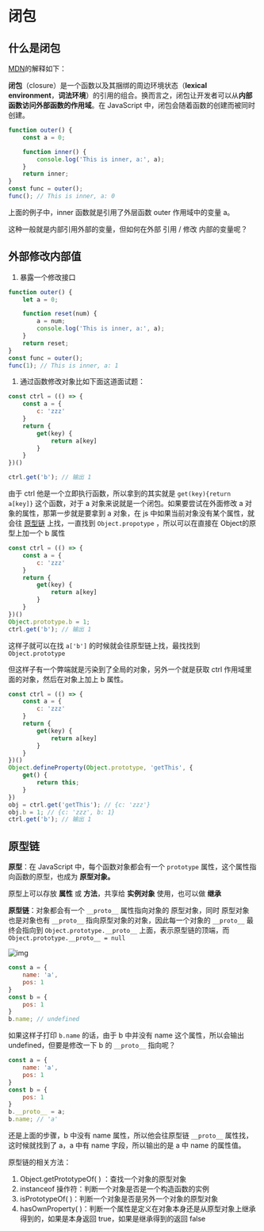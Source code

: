 # 闭包

## 什么是闭包

[MDN](https://developer.mozilla.org/zh-CN/docs/Web/JavaScript/Closures)的解释如下：

**闭包**（closure）是一个函数以及其捆绑的周边环境状态（**lexical environment**，**词法环境**）的引用的组合。换而言之，闭包让开发者可以从**内部函数访问外部函数的作用域**。在 JavaScript 中，闭包会随着函数的创建而被同时创建。

```javascript
function outer() {
    const a = 0;

    function inner() {
        console.log('This is inner, a:', a);
    }
    return inner;
}
const func = outer();
func(); // This is inner, a: 0
```

上面的例子中，inner 函数就是引用了外层函数 outer 作用域中的变量 a。

这种一般就是内部引用外部的变量，但如何在外部 引用 / 修改 内部的变量呢？

## 外部修改内部值

1. 暴露一个修改接口

```javascript
function outer() {
    let a = 0;

    function reset(num) {
        a = num;
        console.log('This is inner, a:', a);
    }
    return reset;
}
const func = outer();
func(1); // This is inner, a: 1
```

1. 通过函数修改对象比如下面这道面试题：

```javascript
const ctrl = (() => {
    const a = {
        c: 'zzz'
    }
    return {
        get(key) {
            return a[key]
        }
    }
})()

ctrl.get('b'); // 输出 1
```

由于 ctrl 他是一个立即执行函数，所以拿到的其实就是 `get(key){return a[key]}` 这个函数，对于 a 对象来说就是一个闭包。如果要尝试在外面修改 a 对象的属性，那第一步就是要拿到 a 对象，在 js 中如果当前对象没有某个属性，就会往 [原型链](#原型链) 上找，一直找到 `Object.propotype` ，所以可以在直接在 Object的原型上加一个 b 属性

```javascript
const ctrl = (() => {
    const a = {
        c: 'zzz'
    }
    return {
        get(key) {
            return a[key]
        }
    }
})()
Object.prototype.b = 1;
ctrl.get('b'); // 输出 1
```

这样子就可以在找 `a['b']` 的时候就会往原型链上找，最找找到 `Object.prototype`

但这样子有一个弊端就是污染到了全局的对象，另外一个就是获取 ctrl 作用域里面的对象，然后在对象上加上 b 属性。

```javascript
const ctrl = (() => {
    const a = {
        c: 'zzz'
    }
    return {
        get(key) {
            return a[key]
        }
    }
})()
Object.defineProperty(Object.prototype, 'getThis', {
    get() {
        return this;
    }
})
obj = ctrl.get('getThis'); // {c: 'zzz'}
obj.b = 1; // {c: 'zzz', b: 1}
ctrl.get('b'); // 输出 1
```

## 原型链

**原型**：在 JavaScript 中，每个函数对象都会有一个 `prototype` 属性，这个属性指向函数的原型，也成为 **原型对象。**

原型上可以存放 **属性** 或 **方法**，共享给 **实例对象** 使用，也可以做 **继承**

**原型链**：对象都会有一个 `__proto__` 属性指向对象的 原型对象，同时 原型对象 也是对象也有 `__proto__` 指向原型对象的对象，因此每一个对象的 `__proto__` 最终会指向到 `Object.prototype.__proto__` 上面，表示原型链的顶端，而 `Object.prototype.__proto__ = null`

![img](http://oss.snailuu.cn/picgo/1726407999439-3dbe1b70-6927-44ee-a2a5-d4be0f24ab0a.jpeg)

```javascript
const a = {
    name: 'a',
    pos: 1
}
const b = {
    pos: 1
}
b.name; // undefined
```

如果这样子打印 `b.name` 的话，由于 b 中并没有 name 这个属性，所以会输出 undefined，但要是修改一下 b 的 `__proto__` 指向呢？

```javascript
const a = {
    name: 'a',
    pos: 1
}
const b = {
    pos: 1
}
b.__proto__ = a;
b.name; // 'a'
```

还是上面的步骤，b 中没有 name 属性，所以他会往原型链 `__proto__` 属性找，这时候就找到了 a，a 中有 name 字段，所以输出的是 a 中 name 的属性值。

原型链的相关方法：

1.  Object.getPrototypeOf( ) ：查找一个对象的原型对象
2.  instanceof 操作符：判断一个对象是否是一个构造函数的实例
3.  isPrototypeOf( )：判断一个对象是否是另外一个对象的原型对象
4.  hasOwnProperty( )：判断一个属性是定义在对象本身还是从原型对象上继承得到的，如果是本身返回 true，如果是继承得到的返回 false
